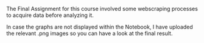 The Final Assignment for this course involved some webscraping processes to acquire data before analyzing it.

In case the graphs are not displayed within the Notebook, I have uploaded the relevant .png images so you can have a look at the final result.
